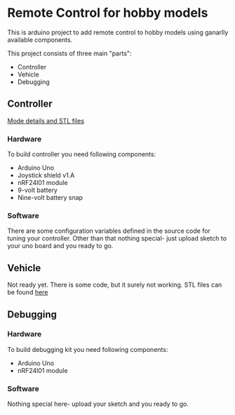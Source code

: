 # Remote Control for hobby models
This is arduino project to add remote control to hobby models using ganarlly available components.

This project consists of three main "parts":
* Controller
* Vehicle
* Debugging

## Controller
[Mode details and STL files](https://zzbot.org/projects/remote-controller/)
### Hardware
To build controller you need following components:
* Arduino Uno
* Joystick shield v1.A
* nRF24l01 module
* 9-volt battery
* Nine-volt battery snap

### Software
There are some configuration variables defined in the source code for tuning your controller.
Other than that nothing special- just upload sketch to your uno board and you ready to go.

## Vehicle
Not ready yet. There is some code, but it surely not working.
STL files can be found [here](https://www.thingiverse.com/thing:5421100)

## Debugging
### Hardware
To build debugging kit you need following components:
* Arduino Uno
* nRF24l01 module

### Software
Nothing special here- upload your sketch and you ready to go.
